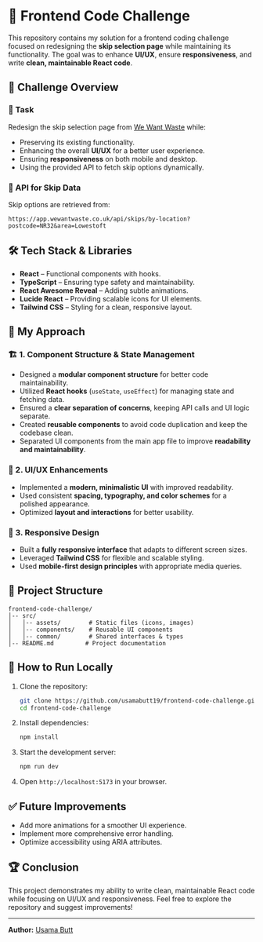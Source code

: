 # 🚀 Frontend Code Challenge  

This repository contains my solution for a frontend coding challenge focused on redesigning the **skip selection page** while maintaining its functionality. The goal was to enhance **UI/UX**, ensure **responsiveness**, and write **clean, maintainable React code**.  

## 📌 Challenge Overview  

### 🎯 Task  
Redesign the skip selection page from [We Want Waste](https://wewantwaste.co.uk/) while:  
- Preserving its existing functionality.  
- Enhancing the overall **UI/UX** for a better user experience.  
- Ensuring **responsiveness** on both mobile and desktop.  
- Using the provided API to fetch skip options dynamically.  

### 🔗 API for Skip Data  
Skip options are retrieved from:  
```
https://app.wewantwaste.co.uk/api/skips/by-location?postcode=NR32&area=Lowestoft
```


## 🛠️ Tech Stack & Libraries  
- **React** – Functional components with hooks.  
- **TypeScript** – Ensuring type safety and maintainability.  
- **React Awesome Reveal** – Adding subtle animations.  
- **Lucide React** – Providing scalable icons for UI elements.  
- **Tailwind CSS** – Styling for a clean, responsive layout.  

## 🚀 My Approach  

### 🏗️ 1. Component Structure & State Management  
- Designed a **modular component structure** for better code maintainability.  
- Utilized **React hooks** (`useState`, `useEffect`) for managing state and fetching data.  
- Ensured a **clear separation of concerns**, keeping API calls and UI logic separate.
- Created **reusable components** to avoid code duplication and keep the codebase clean.  
- Separated UI components from the main app file to improve **readability and maintainability**.

### 🎨 2. UI/UX Enhancements  
- Implemented a **modern, minimalistic UI** with improved readability.  
- Used consistent **spacing, typography, and color schemes** for a polished appearance.  
- Optimized **layout and interactions** for better usability.  

### 📱 3. Responsive Design  
- Built a **fully responsive interface** that adapts to different screen sizes.  
- Leveraged **Tailwind CSS** for flexible and scalable styling.  
- Used **mobile-first design principles** with appropriate media queries.  

## 📂 Project Structure  
```
frontend-code-challenge/
│-- src/
│   │-- assets/        # Static files (icons, images)
│   │-- components/    # Reusable UI components
│   │-- common/        # Shared interfaces & types
│-- README.md         # Project documentation
```

## 📌 How to Run Locally
1. Clone the repository:
   ```sh
   git clone https://github.com/usamabutt19/frontend-code-challenge.git
   cd frontend-code-challenge
   ```
2. Install dependencies:
   ```sh
   npm install
   ```
3. Start the development server:
   ```sh
   npm run dev
   ```
4. Open `http://localhost:5173` in your browser.

## ✅ Future Improvements
- Add more animations for a smoother UI experience.
- Implement more comprehensive error handling.
- Optimize accessibility using ARIA attributes.

## 🏆 Conclusion
This project demonstrates my ability to write clean, maintainable React code while focusing on UI/UX and responsiveness. Feel free to explore the repository and suggest improvements!

---
**Author:** [Usama Butt](https://github.com/usamabutt19)
